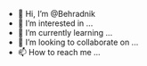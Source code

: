 - 👋 Hi, I’m @Behradnik
- 👀 I’m interested in ...
- 🌱 I’m currently learning ...
- 💞️ I’m looking to collaborate on ...
- 📫 How to reach me ...

<!---
Behradnik/Behradnik is a ✨ special ✨ repository because its `README.md` (this file) appears on your GitHub profile.
You can click the Preview link to take a look at your changes.
--->
